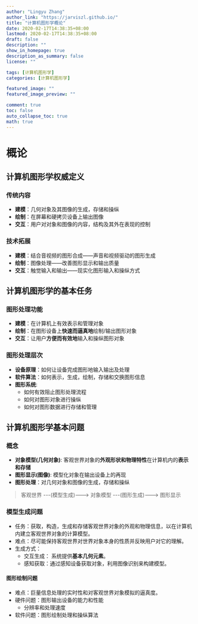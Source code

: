 ```yaml
---
author: "Lingyu Zhang"
author_link: "https://jarviszl.github.io/"
title: "计算机图形学概论"
date: 2020-02-17T14:38:35+08:00
lastmod: 2020-02-17T14:38:35+08:00
draft: false
description: ""
show_in_homepage: true
description_as_summary: false
license: ""

tags: [计算机图形学]
categories: [计算机图形学]

featured_image: ""
featured_image_preview: ""

comment: true
toc: false
auto_collapse_toc: true
math: true
---
```


# 概论

<!--more-->

## 计算机图形学权威定义

### 传统内容

- **建模**：几何对象及其图像的生成，存储和操纵
- **绘制**：在屏幕和硬拷贝设备上输出图像
- **交互**：用户对对象和图像的内容，结构及其外在表现的控制

### 技术拓展

- **建模**：结合音视频的图形合成——声音和视频驱动的图形生成
- **绘制**：图像处理——改善图形显示和输出质量
- **交互**：触觉输入和输出——现实化图形输入和操纵方式

## 计算机图形学的基本任务

### 图形处理功能

- **建模**：在计算机上有效表示和管理对象
- **绘制**：在图形设备上**快速而逼真地**绘制/输出图形对象
- **交互**：让用户**方便而有效地**输入和操纵图形对象

### 图形处理层次

- **设备原理**：如何让设备完成图形地输入输出及处理
- **软件算法**：如何表示，生成，绘制，存储和交换图形信息
- **图形系统**:
  - 如何有效阻止图形处理流程
  - 如何对图形对象进行操纵
  - 如何对图形数据进行存储和管理

## 计算机图形学基本问题

### 概念

- **对象模型(几何对象)**: 客观世界对象的**外观形状和物理特性**在计算机内的**表示和存储**
- **图形显示(图像)**: 模型化对象在输出设备上的再现
- **图形处理**：对几何对象和图像的生成，存储和操纵

> 客观世界 ---(模型生成)---> 对象模型 ---(图形生成)---> 图形显示 

### 模型生成问题

- 任务：获取，构造，生成和存储客观世界对象的外观和物理信息，以在计算机内建立客观世界对象的计算模型。
- 难点：尽可能保持客观世界对世界对象本身的性质并反映用户对它的理解。
- 生成方式：
  - 交互生成： 系统提供**基本几何元素**。
  - 感知获取：通过感知设备获取对象，利用图像识别来构建模型。

#### 图形绘制问题

- 难点：巨量信息处理的实时性和对客观世界对象模拟的逼真度。
- 硬件问题：图形输出设备的能力和性能
  - 分辨率和处理速度
- 软件问题：图形绘制处理和操纵算法